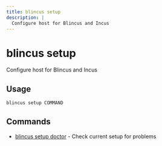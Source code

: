 ```yaml
---
title: blincus setup
description: | 
  Configure host for Blincus and Incus
---
```


# blincus setup

Configure host for Blincus and Incus

## Usage

```bash
blincus setup COMMAND
```

## Commands

- [blincus setup doctor](/cli/setup/doctor) - Check current setup for problems


